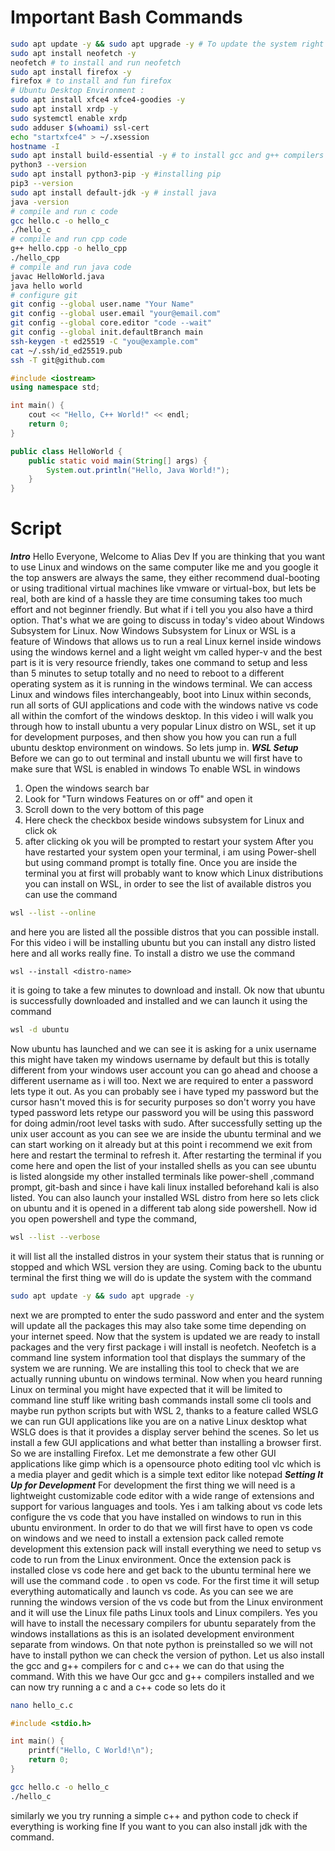 # Important Bash Commands

```bash
sudo apt update -y && sudo apt upgrade -y # To update the system right after installation
sudo apt install neofetch -y
neofetch # to install and run neofetch
sudo apt install firefox -y
firefox # to install and fun firefox
# Ubuntu Desktop Environment :
sudo apt install xfce4 xfce4-goodies -y
sudo apt install xrdp -y
sudo systemctl enable xrdp
sudo adduser $(whoami) ssl-cert
echo "startxfce4" > ~/.xsession
hostname -I
sudo apt install build-essential -y # to install gcc and g++ compilers
python3 --version
sudo apt install python3-pip -y #installing pip
pip3 --version 
sudo apt install default-jdk -y # install java
java -version
# compile and run c code
gcc hello.c -o hello_c
./hello_c
# compile and run cpp code
g++ hello.cpp -o hello_cpp
./hello_cpp
# compile and run java code
javac HelloWorld.java
java hello world
# configure git
git config --global user.name "Your Name"
git config --global user.email "your@email.com"
git config --global core.editor "code --wait"
git config --global init.defaultBranch main
ssh-keygen -t ed25519 -C "you@example.com"
cat ~/.ssh/id_ed25519.pub
ssh -T git@github.com
```
```c++
#include <iostream>
using namespace std;

int main() {
    cout << "Hello, C++ World!" << endl;
    return 0;
}
```
```java
public class HelloWorld {
    public static void main(String[] args) {
        System.out.println("Hello, Java World!");
    }
}
```

# Script

***Intro***
Hello Everyone, Welcome to Alias Dev
If you are thinking that you want to use Linux and windows on the same computer like me and you google it the top answers are always the same, they either recommend dual-booting or using traditional virtual machines like vmware or virtual-box, but lets be real, both are kind of a hassle they are time consuming takes too much effort and not beginner friendly. But what if i tell you you also have a third option. That's what we are going to discuss in today's video about Windows Subsystem for Linux. 
Now Windows Subsystem for Linux or WSL is a feature of Windows that allows us to run a real Linux kernel inside windows using the windows kernel and a light weight vm called hyper-v and the best part is it is very resource friendly, takes one command to setup and less than 5 minutes to setup totally and no need to reboot to a different operating system as it is running in the windows terminal.
We can access Linux and windows files interchangeably, boot into Linux within seconds, run all sorts of GUI applications and code with the windows native vs code all within the comfort of the windows desktop.
In this video i will walk you through how to install ubuntu a very popular Linux distro on WSL, set it up for development purposes, and then show you how you can run a full ubuntu desktop environment on windows.
So lets jump in.
***WSL Setup***
Before we can go to out terminal and install ubuntu we will first have to make sure that WSL is enabled in windows
To enable WSL in windows 
1. Open the windows search bar
2. Look for "Turn windows Features on or off" and open it
3. Scroll down to the very bottom of this page 
4. Here check the checkbox beside windows subsystem for Linux and click ok
5. after clicking ok you will be prompted to restart your system 
After you have restarted your system open your terminal, i am using Power-shell but using command prompt is totally fine. Once you are inside the terminal you at first will probably want to know which Linux distributions you can install on WSL, in order to see the list of available distros you can use the command 
```bash
wsl --list --online
```
and here you are listed all the possible distros that you can possible install. For this video i will be installing ubuntu but you can install any distro listed here and all works really fine.
To install a distro we use the command 
``` terminal
wsl --install <distro-name>
```
it is going to take a few minutes to download and install.
Ok now that ubuntu is successfully downloaded and installed and we can launch it using the command 
```bash
wsl -d ubuntu
```
Now ubuntu has launched and we can see it is asking for a unix username this might have taken my windows username by default but this is totally different from your windows user account you can go ahead and choose a different username as i will too.
Next we are required to enter a password lets type it out. As you can probably see i have typed my password but the cursor hasn't moved this is for security purposes so don't worry you have typed password lets retype our password you will be using this password for doing admin/root level tasks with sudo. After successfully setting up the unix user account as you can see we are inside the ubuntu terminal and we can start working on it already but at this point i recommend we exit from here and restart the terminal to refresh it.
After restarting the terminal if you come here and open the list of your installed shells as you can see ubuntu is listed alongside my other installed terminals like power-shell ,command prompt, git-bash and since i have kali linux installed beforehand kali is also listed. You can also launch your installed WSL distro from here so lets click on ubuntu and it is opened in a different tab along side powershell. Now id you open powershell and type the command,
```bash
wsl --list --verbose
```
it will list all the installed distros in your system their status that is running or stopped and which WSL version they are using.
Coming back to the ubuntu terminal the first thing we will do is update the system with the command
```bash
sudo apt update -y && sudo apt upgrade -y
```
next we are prompted to enter the sudo password and enter and the system will update all the packages this may also take some time depending on your internet speed.
Now that the system is updated we are ready to install packages and the very first package i will install is neofetch. Neofetch is a command line system information tool that displays the summary of the system we are running. We are installing this tool to check that we are actually running ubuntu on windows terminal. Now when you heard running Linux on terminal you might have expected that it will be limited to command line stuff like writing bash commands install some cli tools and maybe run python scripts but with WSL 2, thanks to a feature called WSLG we can run GUI applications like you are on a native Linux desktop what WSLG does is that it provides a display server behind the scenes. So let us install a few GUI applications and what better than installing a browser first. So we are installing Firefox. Let me demonstrate a few other GUI applications like gimp which is a opensource photo editing tool vlc which is a media player and gedit which is a simple text editor like notepad
***Setting It Up for Development***
For development the first thing we will need is a lightweight customizable code editor with a wide range of extensions and support for various languages and tools. Yes i am talking about vs code lets configure the vs code that you have installed on windows to run in this ubuntu environment.
In order to do that we will first have to open vs code on windows and we need to install a extension pack called remote development this extension pack will install everything we need to setup vs code to run from the Linux environment. Once the extension pack is installed close vs code here and get back to the ubuntu terminal here we will use the command code . to open vs code. For the first time it will setup everything automatically and launch vs code. As you can see we are running the windows version of the vs code but from the Linux environment and it will use the Linux file paths Linux tools and Linux compilers. Yes you will have to install the necessary compilers for ubuntu separately from the windows installations as this is an isolated development environment separate from windows. On that note python is preinstalled so we will not have to install python we can check the version of python. Let us also install the gcc and g++ compilers for c and c++ we can do that using the command. With this we have Our gcc and g++ compilers installed and we can now try running a c and a c++ code so lets do it
``` Bash
nano hello_c.c
```
``` c
#include <stdio.h>

int main() {
    printf("Hello, C World!\n");
    return 0;
}
```
``` bash
gcc hello.c -o hello_c
./hello_c
```
similarly we you try running a simple c++ and python code to check if everything is working fine
If you want to you can also install jdk with the command.
